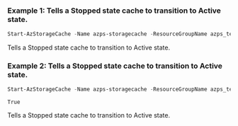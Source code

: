 ### Example 1: Tells a Stopped state cache to transition to Active state.
```powershell
Start-AzStorageCache -Name azps-storagecache -ResourceGroupName azps_test_gp_storagecache
```

Tells a Stopped state cache to transition to Active state.

### Example 2: Tells a Stopped state cache to transition to Active state.
```powershell
Start-AzStorageCache -Name azps-storagecache -ResourceGroupName azps_test_gp_storagecache -PassThru
```

```output
True
```

Tells a Stopped state cache to transition to Active state.